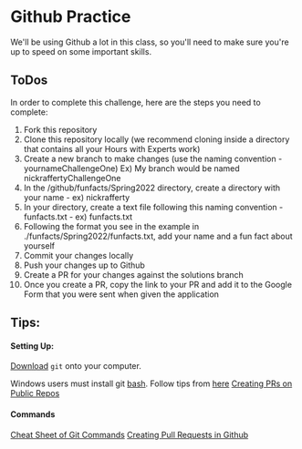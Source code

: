# Github Practice
We'll be using Github a lot in this class, so you'll need to make sure you're up to speed on some important skills.

## ToDos
In order to complete this challenge, here are the steps you need to complete:
1. Fork this repository
2. Clone this repository locally (we recommend cloning inside a directory that contains all your Hours with Experts work)
3. Create a new branch to make changes (use the naming convention - yournameChallengeOne)
Ex) My branch would be named nickraffertyChallengeOne
4. In the /github/funfacts/Spring2022 directory, create a directory with your name - ex) nickrafferty
5. In your directory, create a text file following this naming convention - funfacts.txt - ex) funfacts.txt
6. Following the format you see in the example in ./funfacts/Spring2022/funfacts.txt, add your name and a fun fact about yourself
7. Commit your changes locally
8. Push your changes up to Github
9. Create a PR for your changes against the solutions branch 
10. Once you create a PR, copy the link to your PR and add it to the Google Form that you were sent when given the application


## Tips:
#### Setting Up: 
[Download](https://git-scm.com/book/en/v2/Getting-Started-Installing-Git) `git` onto your computer.

Windows users must install git [bash](https://gitforwindows.org/). Follow tips from [here](http://hourswith.expert/docs/getting-started/)
[Creating PRs on Public Repos](https://docs.github.com/en/pull-requests/collaborating-with-pull-requests/proposing-changes-to-your-work-with-pull-requests/creating-a-pull-request)

#### Commands
[Cheat Sheet of Git Commands](http://guides.beanstalkapp.com/version-control/common-git-commands.html)
[Creating Pull Requests in Github](https://opensource.com/article/19/7/create-pull-request-github)
